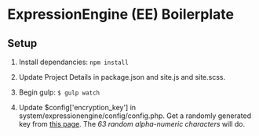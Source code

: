# ExpressionEngine (EE) Boilerplate

## Setup

1. Install dependancies: `npm install`

2. Update Project Details in package.json and site.js and site.scss.

3. Begin gulp: `$ gulp watch`

4. Update $config['encryption_key'] in system/expressionengine/config/config.php. Get a randomly generated key from [this page](https://www.grc.com/passwords.htm). The *63 random alpha-numeric characters* will do.
